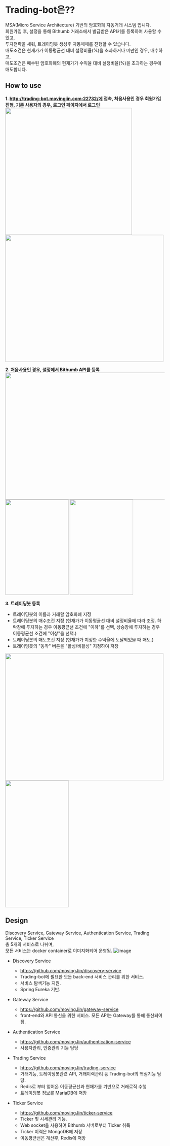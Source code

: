 # Trading-bot은??
MSA(Micro Service Architecture) 기반의 암호화폐 자동거래 시스템 입니다.  
회원가입 후, 설정을 통해 Bithumb 거래소에서 발급받은 API키를 등록하여 사용할 수 있고,  
투자전략을 세워, 트레이딩봇 생성후 자동매매를 진행할 수 있습니다.  
매도조건은 현재가가 이동평균선 대비 설정비율(%)을 초과하거나 미만인 경우, 매수하고,  
매도조건은 매수된 암호화폐의 현재가가 수익율 대비 설정비율(%)을 초과하는 경우에 매도합니다.  

## How to use
**1. http://trading-bot.movingjin.com:22732/에 접속, 처음사용인 경우 회원가입 진행, 기존 사용자의 경우, 로그인 페이지에서 로그인**  
<img src="https://user-images.githubusercontent.com/23163982/152641261-a1d8a99b-695d-4d7c-bc70-2b17be879692.png" width="400" height="400"/>
<img src="https://user-images.githubusercontent.com/23163982/152641443-73ed962e-4cb4-49a6-a9bc-cf514b837aea.png" width="500" height="400"/>  

**2. 처음사용인 경우, 설정에서 Bithumb API를 등록**  
<img src="https://user-images.githubusercontent.com/23163982/152641559-ca065e88-67cb-4c1b-b41c-337ecf86ea41.png" width="600" height="400"/>
<img src="https://user-images.githubusercontent.com/23163982/152642051-c1150e83-9958-4f9f-96f8-5428cec3bba1.png" width="200" height="300"/>
<img src="https://user-images.githubusercontent.com/23163982/152642216-e3d17b80-9330-41f8-a292-7dbf1a15d599.png" width="200" height="300"/>

**3. 트레이딩봇 등록**  
  * 트레이딩봇의 이름과 거래할 암호화폐 지정
  * 트레이딩봇의 매수조건 지정 (현재가가 이동평균선 대비 설정비율에 따라 조정. 하락장에 투자하는 경우 이동평균선 조건에 "이하"를 선택, 상승장에 투자하는 경우 이동평균선 조건에 "이상"을 선택.)
  * 트레이딩봇의 매도조건 지정 (현재가가 지정한 수익율에 도달되었을 때 매도.)
  * 트레이딩봇의 "동작" 버튼을 "활성/비활성" 지정하여 저장

<img src="https://user-images.githubusercontent.com/23163982/152642511-6edc9da7-eaf3-49f4-8b5e-ba092a080205.png" width="500" height="400"/>
<img src="https://user-images.githubusercontent.com/23163982/152642399-4ac30071-a998-43da-a198-d98f96a0db13.png" width="200" height="400"/>

## Design
Discovery Service, Gateway Service, Authentication Service, Trading Service, Ticker Service  
총 5개의 서비스로 나뉘며,  
모든 서비스는 docker container로 이미지화되어 운영됨.
![image](https://user-images.githubusercontent.com/23163982/152644026-7cae5651-466c-4c72-b2e5-32c37f4b4b96.png)
* Discovery Service
  * https://github.com/movingJin/discovery-service
  * Trading-bot에 필요한 모든 back-end 서비스 관리를 위한 서비스.
  * 서비스 탐색기능 지원.
  * Spring Eureka 기반.

* Gateway Service
  * https://github.com/movingJin/gateway-service
  * front-end와 API 통신을 위한 서비스. 모든 API는 Gateway를 통해 통신되어 짐.

* Authentication Service
  * https://github.com/movingJin/authentication-service
  * 사용자관리, 인증관리 기능 담당
  
* Trading Service
  * https://github.com/movingJin/trading-service
  * 거래기능, 트레이딩봇관련 API, 거래이력관리 등 Trading-bot의 핵심기능 담당.
  * Redis로 부터 얻어온 이동평균선과 현재가를 기반으로 거래로직 수행
  * 트레이딩봇 정보를 MariaDB에 저장
  
* Ticker Service
  * https://github.com/movingJin/ticker-service
  * Ticker 및 시세관리 기능.
  * Web socket을 사용하여 Bithumb 서버로부터 Ticker 취득
  * Ticker 이력은 MongoDB에 저장
  * 이동평균선은 계산후, Redis에 저장
  

